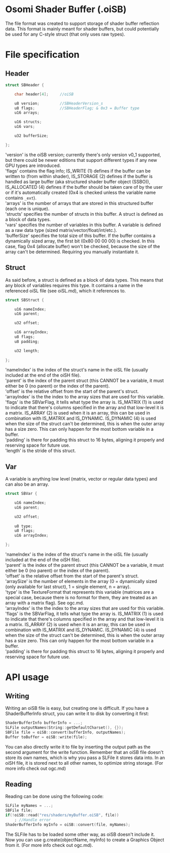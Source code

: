 # Osomi Shader Buffer (.oiSB)
The file format was created to support storage of shader buffer reflection data. This format is mainly meant for shader buffers, but could potentially be used for any C-style struct (that only uses raw types).  
# File specification
## Header
```cpp
struct SBHeader {

	char header[4];     //oiSB

	u8 version;         //SBHeaderVersion_s
	u8 flags;           //SBHeaderFlag; & 0x3 = Buffer type
	u16 arrays;

	u16 structs;
	u16 vars;

	u32 bufferSize;

};
```
'version' is the oiSB version; currently there's only version v0_1 supported, but there could be newer editions that support different types if any new GPU types are introduced.  
'flags' contains the flag info; IS_WRITE (1) defines if the buffer can be written to (from within shader), IS_STORAGE (2) defines if the buffer is handled as large buffer (aka structured shader buffer object (SSBO)), IS_ALLOCATED (4) defines if the buffer should be taken care of by the user or if it's automatically created (0x4 is checked unless the variable name contains `_ext`).  
'arrays' is the number of arrays that are stored in this structured buffer (each one is unique).  
'structs' specifies the number of structs in this buffer. A struct is defined as a block of data types.  
'vars' specifies the number of variables in this buffer. A variable is defined as a raw data type (sized matrix/vector/float/int/etc.).  
'bufferSize' specifies the total size of this buffer. If the buffer contains a dynamically sized array, the first bit (0x80 00 00 00) is checked. In this case, flag 0x4 (allocate buffer) won't be checked, because the size of the array can't be determined. Requiring you manually instantiate it.
## Struct
As said before, a struct is defined as a block of data types. This means that any block of variables requires this type. It contains a name in the referenced oiSL file (see oiSL.md), which it references to. 
```cpp
struct SBStruct {

	u16 nameIndex;
	u16 parent;

	u32 offset;

	u16 arrayIndex;
	u8 flags;
	u8 padding;

	u32 length;
      
};
```
'nameIndex' is the index of the struct's name in the oiSL file (usually included at the end of the oiSH file).  
'parent' is the index of the parent struct (this CANNOT be a variable, it must either be 0 (no parent) or the index of the parent).  
'offset' is the relative offset from the start of the parent's struct.  
'arrayIndex' is the the index to the array sizes that are used for this variable.  
'flags' is the SBVarFlag, it tells what type the array is. IS_MATRIX (1) is used to indicate that there's columns specified in the array and that low-level it is a matrix. IS_ARRAY (2) is used when it is an array, this can be used in combination with IS_MATRIX and IS_DYNAMIC. IS_DYNAMIC (4) is used when the size of the struct can't be determined, this is when the outer array has a size zero. This can only happen for the most bottom variable in a buffer.  
'padding' is there for padding this struct to 16 bytes, aligning it properly and reserving space for future use.  
'length' is the stride of this struct.  
## Var
A variable is anything low level (matrix, vector or regular data types) and can also be an array.
```cpp
struct SBVar {

	u16 nameIndex;
	u16 parent;

	u32 offset;
	
	u8 type;
	u8 flags;
	u16 arrayIndex;

};
```
'nameIndex' is the index of the struct's name in the oiSL file (usually included at the end of the oiSH file).  
'parent' is the index of the parent struct (this CANNOT be a variable, it must either be 0 (no parent) or the index of the parent).  
'offset' is the relative offset from the start of the parent's struct.  
'arraySize' is the number of elements in the array (0 = dynamically sized (only available for last struct), 1 = single element, n = array).  
'type' is the TextureFormat that represents this variable (matrices are a special case, because there is no format for them, they are treated as an array with a matrix flag). See ogc.md.  
'arrayIndex' is the the index to the array sizes that are used for this variable.  
'flags' is the SBVarFlag, it tells what type the array is. IS_MATRIX (1) is used to indicate that there's columns specified in the array and that low-level it is a matrix. IS_ARRAY (2) is used when it is an array, this can be used in combination with IS_MATRIX and IS_DYNAMIC. IS_DYNAMIC (4) is used when the size of the struct can't be determined, this is when the outer array has a size zero. This can only happen for the most bottom variable in a buffer.  
'padding' is there for padding this struct to 16 bytes, aligning it properly and reserving space for future use.  
# API usage
## Writing
Writing an oiSB file is easy, but creating one is difficult. If you have a ShaderBufferInfo struct, you can write it to disk by converting it first:
```cpp
ShaderBufferInfo bufferInfo = ...;
SLFile outputNames(String::getDefaultCharset(), {});
SBFile file = oiSB::convert(bufferInfo, outputNames);
Buffer toBuffer = oiSB::write(file);
```
You can also directly write it to file by inserting the output path as the second argument for the write function. Remember that an oiSB file doesn't store its own names, which is why you pass a SLFile it stores data into. In an oiSH file, it is stored next to all other names, to optimize string storage. (For more info check out ogc.md)
## Reading
Reading can be done using the following code:
```cpp
SLFile myNames = ...;
SBFile file;
if(!oiSB::read("res/shaders/myBuffer.oiSB", file))
	; //Handle error
ShaderBufferInfo myInfo = oiSB::convert(file, myNames);
```
The SLFile has to be loaded some other way, as oiSB doesn't include it. Now you can use g.create(objectName, myInfo) to create a Graphics Object from it. (For more info check out ogc.md).

